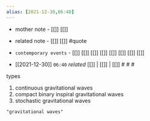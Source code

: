 ```yaml
---
alias: [2021-12-30,06:40]
---
```

- mother note - [[]] [[]]
- related note - [[]] [[]] #quote 
- `contemporary events` - [[]] [[]] [[]] [[]] [[]] [[]] [[]] [[]]

- [[2021-12-30]]  `06:40` _related_ [[]] | [[]] | [[]] # # #

types
1. continuous gravitational waves
2. compact binary inspiral gravitational waves
3. stochastic gravitational waves

```query
"gravitational waves"
```